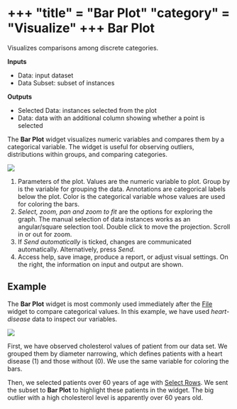 +++
"title" = "Bar Plot"
"category" = "Visualize"
+++
Bar Plot
========

Visualizes comparisons among discrete categories.

**Inputs**

- Data: input dataset
- Data Subset: subset of instances

**Outputs**

- Selected Data: instances selected from the plot
- Data: data with an additional column showing whether a point is selected

The **Bar Plot** widget visualizes numeric variables and compares them by a categorical variable. The widget is useful for observing outliers, distributions within groups, and comparing categories.

![](../images/Bar-Plot-stamped.png)

1. Parameters of the plot. Values are the numeric variable to plot. Group by is the variable for grouping the data. Annotations are categorical labels below the plot. Color is the categorical variable whose values are used for coloring the bars.
2. *Select, zoom, pan and zoom to fit* are the options for exploring the graph. The manual selection of data instances works as an angular/square selection tool. Double click to move the projection. Scroll in or out for zoom.
3. If *Send automatically* is ticked, changes are communicated automatically. Alternatively, press *Send*.
4. Access help, save image, produce a report, or adjust visual settings. On the right, the information on input and output are shown.

Example
-------

The **Bar Plot** widget is most commonly used immediately after the [File](../../data/file/) widget to compare categorical values. In this example, we have used *heart-disease* data to inspect our variables.

![](../images/Bar-Plot-Example.png)

First, we have observed cholesterol values of patient from our data set. We grouped them by diameter narrowing, which defines patients with a heart disease (1) and those without (0). We use the same variable for coloring the bars.

Then, we selected patients over 60 years of age with [Select Rows](../../data/selectrows/). We sent the subset to **Bar Plot** to highlight these patients in the widget. The big outlier with a high cholesterol level is apparently over 60 years old.
